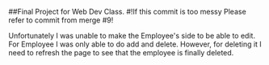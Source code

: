 ##Final Project for Web Dev Class.
#!If this commit is too messy Please refer to commit from merge #9!

Unfortunately I was unable to make the Employee's side to be able to edit.
For Employee I was only able to do add and delete. However, for deleting it I need to refresh the page to see that the employee is finally deleted.